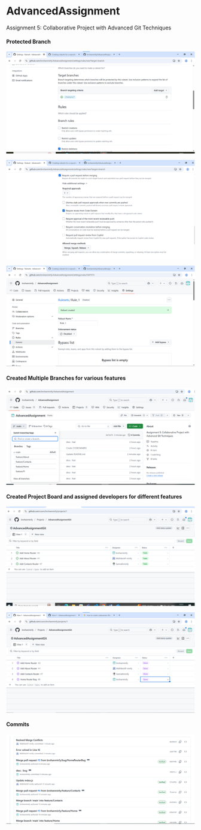 # AdvancedAssignment
Assignment 5: Collaborative Project with Advanced Git Techniques 

<h4> Protected Branch </h4>

![alt text](image.png)

![alt text](image-1.png)

![alt text](image-2.png)

<h4>Created Multiple Branches for various features </h4>

![alt text](image-3.png)

<h4> Created Project Board and assigned developers for different features </h4>

![alt text](image-4.png)

![alt text](image-5.png)

<h4>Commits</h4>

![alt text](image-6.png)

